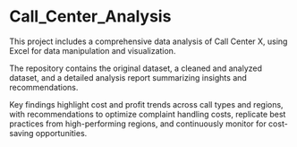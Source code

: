 # Call_Center_Analysis

This project includes a comprehensive data analysis of Call Center X, using Excel for data manipulation and visualization. 


The repository contains the original dataset, a cleaned and analyzed dataset, and a detailed analysis report summarizing insights and recommendations. 


Key findings highlight cost and profit trends across call types and regions, with recommendations to optimize complaint handling costs, replicate best practices from high-performing regions, and continuously monitor for cost-saving opportunities.
